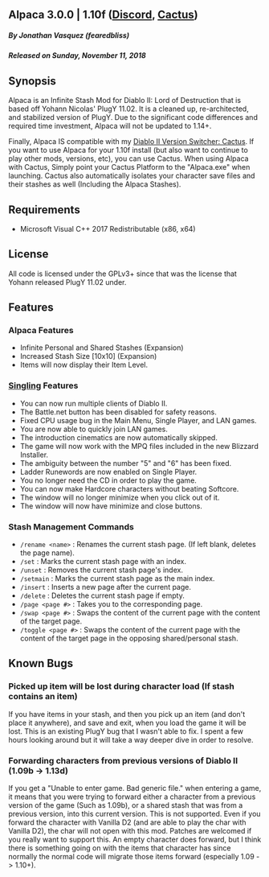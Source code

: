 ## Alpaca 3.0.0 | 1.10f ([Discord](https://discord.gg/B59qDKy), [Cactus](https://github.com/fearedbliss/Cactus))
##### By Jonathan Vasquez (fearedbliss)
##### Released on Sunday, November 11, 2018

## Synopsis

Alpaca is an Infinite Stash Mod for Diablo II: Lord of Destruction
that is based off Yohann Nicolas' PlugY 11.02. It is a cleaned up,
re-architected, and stabilized version of PlugY. Due to the significant
code differences and required time investment, Alpaca will not be updated
to 1.14+.

Finally, Alpaca IS compatible with my [Diablo II Version Switcher: Cactus](https://github.com/fearedbliss/Cactus).
If you want to use Alpaca for your 1.10f install (but also want to continue to play
other mods, versions, etc), you can use Cactus. When using Alpaca with Cactus,
Simply point your Cactus Platform to the "Alpaca.exe" when launching. Cactus also
automatically isolates your character save files and their stashes as well
(Including the Alpaca Stashes).

## Requirements

- Microsoft Visual C++ 2017 Redistributable (x86, x64)

## License

All code is licensed under the GPLv3+ since that was the license that Yohann released PlugY 11.02 under.

## Features

### Alpaca Features

- Infinite Personal and Shared Stashes (Expansion)
- Increased Stash Size [10x10] (Expansion)
- Items will now display their Item Level.

### [Singling](https://github.com/fearedbliss/Singling) Features

- You can now run multiple clients of Diablo II.
- The Battle.net button has been disabled for safety reasons.
- Fixed CPU usage bug in the Main Menu, Single Player, and LAN games.
- You are now able to quickly join LAN games.
- The introduction cinematics are now automatically skipped.
- The game will now work with the MPQ files included in the new Blizzard Installer.
- The ambiguity between the number "5" and "6" has been fixed.
- Ladder Runewords are now enabled on Single Player.
- You no longer need the CD in order to play the game.
- You can now make Hardcore characters without beating Softcore.
- The window will no longer minimize when you click out of it.
- The window will now have minimize and close buttons.

### Stash Management Commands

- `/rename <name>` : Renames the current stash page. (If left blank, deletes the page name).
- `/set` : Marks the current stash page with an index.
- `/unset` : Removes the current stash page's index.
- `/setmain` : Marks the current stash page as the main index.
- `/insert` : Inserts a new page after the current page.
- `/delete` : Deletes the current stash page if empty.
- `/page <page #>` : Takes you to the corresponding page.
- `/swap <page #>` : Swaps the content of the current page with the content of the target page.
- `/toggle <page #>` : Swaps the content of the current page with the content of
                       the target page in the opposing shared/personal stash.

## Known Bugs

### Picked up item will be lost during character load (If stash contains an item)

If you have items in your stash, and then you pick up an item (and don't place it anywhere),
and save and exit, when you load the game it will be lost. This is an existing PlugY bug that
I wasn't able to fix. I spent a few hours looking around but it will take a way deeper
dive in order to resolve.

### Forwarding characters from previous versions of Diablo II (1.09b -> 1.13d)

If you get a "Unable to enter game. Bad generic file." when entering a game, it means
that you were trying to forward either a character from a previous version of the game
(Such as 1.09b), or a shared stash that was from a previous version, into this current version.
This is not supported. Even if you forward the character with Vanilla D2 (and are able to
play the char with Vanilla D2), the char will not open with this mod. Patches are welcomed
if you really want to support this. An empty character does forward, but I think there is something
going on with the items that character has since normally the normal code will migrate those items
forward (especially 1.09 -> 1.10+).
